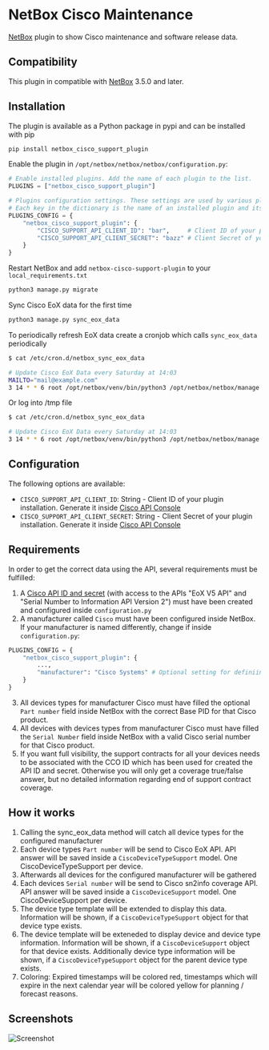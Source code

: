 # NetBox Cisco Maintenance
[NetBox](https://github.com/netbox-community/netbox) plugin to show Cisco maintenance and software release data.

## Compatibility
This plugin in compatible with [NetBox](https://netbox.readthedocs.org/) 3.5.0 and later.

## Installation
The plugin is available as a Python package in pypi and can be installed with pip

```bash
pip install netbox_cisco_support_plugin
```

Enable the plugin in `/opt/netbox/netbox/netbox/configuration.py`:

```python
# Enable installed plugins. Add the name of each plugin to the list.
PLUGINS = ["netbox_cisco_support_plugin"]

# Plugins configuration settings. These settings are used by various plugins that the user may have installed.
# Each key in the dictionary is the name of an installed plugin and its value is a dictionary of settings.
PLUGINS_CONFIG = {
    "netbox_cisco_support_plugin": {
        "CISCO_SUPPORT_API_CLIENT_ID": "bar",     # Client ID of your plugin installation. Generate it inside Cisco API Console
        "CISCO_SUPPORT_API_CLIENT_SECRET": "bazz" # Client Secret of your plugin installation. Generate it inside Cisco API Console
    }
}
```

Restart NetBox and add `netbox-cisco-support-plugin` to your `local_requirements.txt`

```bash
python3 manage.py migrate
```

Sync Cisco EoX data for the first time
```bash
python3 manage.py sync_eox_data
```

To periodically refresh EoX data create a cronjob which calls `sync_eox_data` periodically
```bash
$ cat /etc/cron.d/netbox_sync_eox_data

# Update Cisco EoX Data every Saturday at 14:03
MAILTO="mail@example.com"
3 14 * * 6 root /opt/netbox/venv/bin/python3 /opt/netbox/netbox/manage.py sync_eox_data
```

Or log into /tmp file
```bash
$ cat /etc/cron.d/netbox_sync_eox_data

# Update Cisco EoX Data every Saturday at 14:03
3 14 * * 6 root /opt/netbox/venv/bin/python3 /opt/netbox/netbox/manage.py sync_eox_data > /tmp/netbox_sync_eox_data
```

## Configuration
The following options are available:
* `CISCO_SUPPORT_API_CLIENT_ID`: String - Client ID of your plugin installation.
Generate it inside [Cisco API Console](https://apiconsole.cisco.com/)
* `CISCO_SUPPORT_API_CLIENT_SECRET`: String - Client Secret of your plugin installation.
Generate it inside [Cisco API Console](https://apiconsole.cisco.com/)

## Requirements
In order to get the correct data using the API, several requirements must be fulfilled:
1. A [Cisco API ID and secret](https://apiconsole.cisco.com/) (with access to the APIs "EoX V5 API" and "Serial Number to Information API Version 2") must have been created and configured inside `configuration.py`
2. A manufacturer called `Cisco` must have been configured inside NetBox. If your manufacturer is named differently, change if inside `configuration.py`:
```python
PLUGINS_CONFIG = {
    "netbox_cisco_support_plugin": {
        ...,
        "manufacturer": "Cisco Systems" # Optional setting for definiing the manufacturer
    }
}
```
3. All devices types for manufacturer Cisco must have filled the optional `Part number` field inside NetBox with the correct Base PID for that Cisco product.
4. All devices with devices types from manufacturer Cisco must have filled the `Serial Number` field inside NetBox with a valid Cisco serial number for that Cisco product.
5. If you want full visibility, the support contracts for all your devices needs to be associated with the CCO ID which has been used for created the API ID and secret. Otherwise you will only get a coverage true/false answer, but no detailed information regarding end of support contract coverage.

## How it works
1. Calling the sync_eox_data method will catch all device types for the configured manufacturer
2. Each device types `Part number` will be send to Cisco EoX API. API answer will be saved inside a `CiscoDeviceTypeSupport` model. One CiscoDeviceTypeSupport per device.
3. Afterwards all devices for the configured manufacturer will be gathered
4. Each devices `Serial number` will be send to Cisco sn2info coverage API. API answer will be saved inside a `CiscoDeviceSupport` model. One CiscoDeviceSupport per device.
5. The device type template will be extended to display this data. Information will be shown, if a `CiscoDeviceTypeSupport` object for that device type exists.
6. The device template will be exteneded to display device and device type information. Information will be shown, if a `CiscoDeviceSupport` object for that device exists. Additionally device type information will be shown, if a `CiscoDeviceTypeSupport` object for the parent device type exists.
7. Coloring: Expired timestamps will be colored red, timestamps which will expire in the next calendar year will be colored yellow for planning / forecast reasons.
## Screenshots
![Screenshot](screenshot.png)
